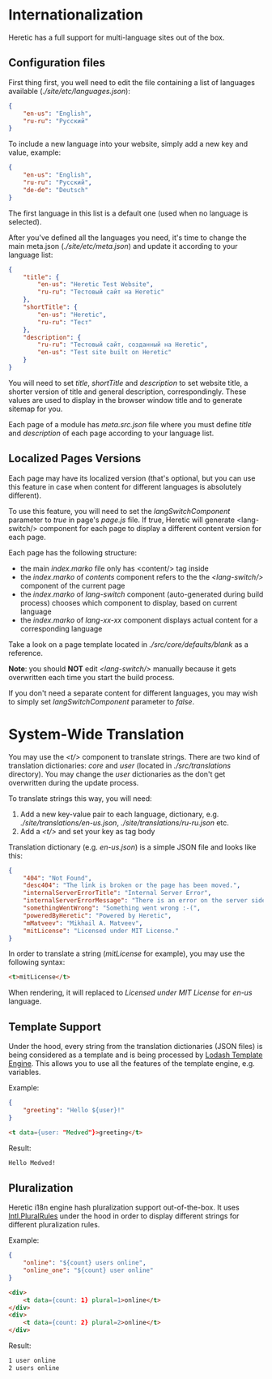 # Internationalization

Heretic has a full support for multi-language sites out of the box.

## Configuration files

First thing first, you well need to edit the file containing a list of languages available (*./site/etc/languages.json*):

```json
{
    "en-us": "English",
    "ru-ru": "Русский"
}
```

To include a new language into your website, simply add a new key and value, example:

```json
{
    "en-us": "English",
    "ru-ru": "Русский",
    "de-de": "Deutsch"
}
```

The first language in this list is a default one (used when no language is selected).

After you've defined all the languages you need, it's time to change the main meta.json (*./site/etc/meta.json*) and update it according to your language list:

```json
{
	"title": {
		"en-us": "Heretic Test Website",
		"ru-ru": "Тестовый сайт на Heretic"
	},
	"shortTitle": {
		"en-us": "Heretic",
		"ru-ru": "Тест"
	},
	"description": {
		"ru-ru": "Тестовый сайт, созданный на Heretic",
		"en-us": "Test site built on Heretic"
	}
}
```

You will need to set *title*, *shortTitle* and *description* to set website title, a shorter version of title and general description, correspondingly. These values are used to display in the browser window title and to generate sitemap for you.

Each page of a module has *meta.src.json* file where you must define *title* and *description* of each page according to your language list.

## Localized Pages Versions

Each page may have its localized version (that's optional, but you can use this feature in case when content for different languages is absolutely different).

To use this feature, you will need to set the *langSwitchComponent* parameter to *true* in page's *page.js* file. If true, Heretic will generate &lt;lang-switch/&gt; component for each page to display a different content version for each page.

Each page has the following structure:

* the main *index.marko* file only has &lt;content/&gt; tag inside
* the *index.marko* of *contents* component refers to the the *&lt;lang-switch/&gt;* component of the current page
* the *index.marko* of *lang-switch* component (auto-generated during build process) chooses which component to display, based on current language
* the *index.marko* of *lang-xx-xx* component displays actual content for a corresponding language

Take a look on a page template located in *./src/core/defaults/blank* as a reference.

**Note**: you should **NOT** edit *&lt;lang-switch/&gt;* manually because it gets overwritten each time you start the build process.

If you don't need a separate content for different languages, you may wish to simply set *langSwitchComponent* parameter to *false*.

# System-Wide Translation

You may use the *&lt;t/&gt;* component to translate strings. There are two kind of translation dictionaries: *core* and *user* (located in *./src/translations* directory). You may change the *user* dictionaries as the don't get overwritten during the update process.

To translate strings this way, you will need:

1. Add a new key-value pair to each language, dictionary, e.g. *./site/translations/en-us.json*, *./site/translations/ru-ru.json* etc.
2. Add a *&lt;t/&gt;* and set your key as tag body

Translation dictionary (e.g. *en-us.json*) is a simple JSON file and looks like this:

```json
{
    "404": "Not Found",
    "desc404": "The link is broken or the page has been moved.",
    "internalServerErrorTitle": "Internal Server Error",
    "internalServerErrorMessage": "There is an error on the server side. Please try to refresh this page.",
    "somethingWentWrong": "Something went wrong :-(",
    "poweredByHeretic": "Powered by Heretic",
    "mMatveev": "Mikhail A. Matveev",
    "mitLicense": "Licensed under MIT License."
}
```

In order to translate a string (*mitLicense* for example), you may use the following syntax:

```html
<t>mitLicense</t>
```

When rendering, it will replaced to *Licensed under MIT License* for *en-us* language.

## Template Support

Under the hood, every string from the translation dictionaries (JSON files) is being considered as a template and is being processed by [Lodash Template Engine](https://lodash.com/docs/4.17.15#template). This allows you to use all the features of the template engine, e.g. variables.

Example:

```json
{
    "greeting": "Hello ${user}!"
}
```

```html
<t data={user: "Medved"}>greeting</t>
```

Result:

```html
Hello Medved!
```

## Pluralization

Heretic i18n engine hash pluralization support out-of-the-box. It uses [Intl.PluralRules](https://developer.mozilla.org/en-US/docs/Web/JavaScript/Reference/Global_Objects/Intl/PluralRules) under the hood in order to display different strings for different pluralization rules.

Example:

```json
{
    "online": "${count} users online",
    "online_one": "${count} user online"
}
```

```html
<div>
    <t data={count: 1} plural=1>online</t>
</div>
<div>
    <t data={count: 2} plural=2>online</t>
</div>
```

Result:

```html
1 user online
2 users online
```